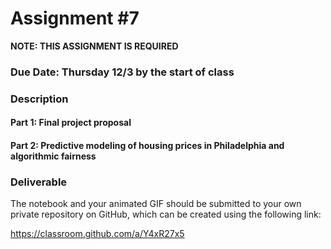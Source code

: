# Assignment #7

**NOTE: THIS ASSIGNMENT IS REQUIRED**

### Due Date: Thursday 12/3 by the start of class

### Description

#### Part 1: Final project proposal

#### Part 2: Predictive modeling of housing prices in Philadelphia and algorithmic fairness

### Deliverable

The notebook and your animated GIF should be submitted to your own private repository on GitHub, which can be created using the following link:

https://classroom.github.com/a/Y4xR27x5

